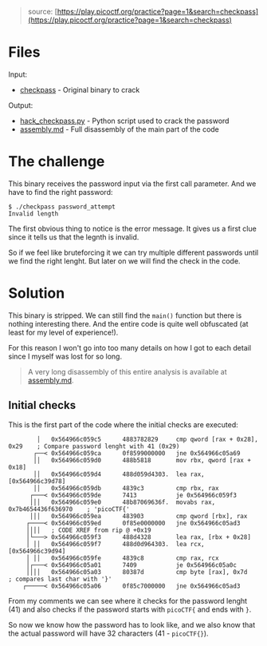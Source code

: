 > source: [https://play.picoctf.org/practice?page=1&search=checkpass](https://play.picoctf.org/practice?page=1&search=checkpass)

# Files

Input:
- [checkpass](checkpass) - Original binary to crack

Output:
- [hack_checkpass.py](hack_checkpass.py) - Python script used to crack the password
- [assembly.md](assembly.md) - Full disassembly of the main part of the code

# The challenge

This binary receives the password input via the first call parameter.
And we have to find the right password:

```
$ ./checkpass password_attempt
Invalid length
```

The first obvious thing to notice is the error message.
It gives us a first clue since it tells us that the legnth is invalid.

So if we feel like bruteforcing it we can try multiple different passwords until we find the right lenght.
But later on we will find the check in the code.

# Solution

This binary is stripped. We can still find the `main()` function but there is nothing interesting there.
And the entire code is quite well obfuscated (at least for my level of experience!).

For this reason I won't go into too many details on how I got to each detail since I myself was lost for so long.

> A very long disassembly of this entire analysis is available at [assembly.md](assembly.md).

## Initial checks

This is the first part of the code where the initial checks are executed:

```assembly
        │   0x564966c059c5      4883782829     cmp qword [rax + 0x28], 0x29    ; Compare password lenght with 41 (0x29)
       ┌──< 0x564966c059ca      0f8599000000   jne 0x564966c05a69
       ││   0x564966c059d0      488b5818       mov rbx, qword [rax + 0x18]
       ││   0x564966c059d4      488d059d4303.  lea rax, [0x564966c39d78]
       ││   0x564966c059db      4839c3         cmp rbx, rax
      ┌───< 0x564966c059de      7413           je 0x564966c059f3
      │││   0x564966c059e0      48b87069636f.  movabs rax, 0x7b4654436f636970    ; 'picoCTF{'
      │││   0x564966c059ea      483903         cmp qword [rbx], rax
     ┌────< 0x564966c059ed      0f85e0000000   jne 0x564966c05ad3
     ││││   ; CODE XREF from rip @ +0x19
     │└───> 0x564966c059f3      488d4328       lea rax, [rbx + 0x28]
     │ ││   0x564966c059f7      488d0d964303.  lea rcx, [0x564966c39d94]
     │ ││   0x564966c059fe      4839c8         cmp rax, rcx
     │┌───< 0x564966c05a01      7409           je 0x564966c05a0c
     ││││   0x564966c05a03      80387d         cmp byte [rax], 0x7d    ; compares last char with '}'
    ┌─────< 0x564966c05a06      0f85c7000000   jne 0x564966c05ad3
```

From my comments we can see where it checks for the password lenght (41) and also checks if the password starts with `picoCTF{` and ends with `}`.

So now we know how the password has to look like, and we also know that the actual password will have 32 characters (41 - `picoCTF{}`).